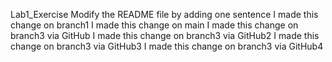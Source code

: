Lab1_Exercise
Modify the README file by adding one sentence
I made this change on branch1
I made this change on main
I made this change on branch3 via GitHub
I made this change on branch3 via GitHub2
I made this change on branch3 via GitHub3
I made this change on branch3 via GitHub4
